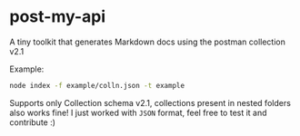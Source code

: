 # post-my-api

A tiny toolkit that generates Markdown docs using the postman collection v2.1

Example:

```bash
node index -f example/colln.json -t example
```

Supports only Collection schema v2.1, collections present in nested folders also works fine!
I just worked with `JSON` format, feel free to test it and contribute :)
